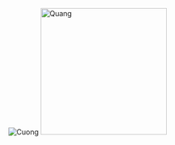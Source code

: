 ![Cuong](https://github.com/cuong0804/cuong0804/blob/484bdf33e24cd9a2efaf6078dc4924cae1a64f92/giphy%20(1).gif)
<img src="https://github.com/cuong0804/cuong0804/blob/484bdf33e24cd9a2efaf6078dc4924cae1a64f92/giphy%20(1).gif" alt="Quang" width="250" />
